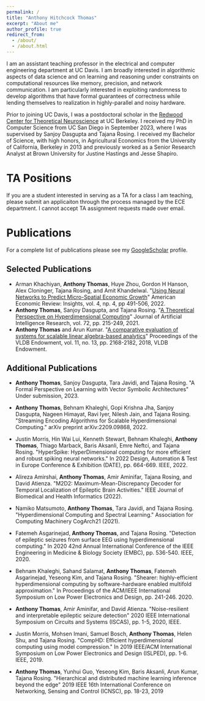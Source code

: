 ```yaml
---
permalink: /
title: "Anthony Hitchcock Thomas"
excerpt: "About me"
author_profile: true
redirect_from: 
  - /about/
  - /about.html
---
```


I am an assistant teaching professor in the electrical and computer engineering department at UC Davis. I am broadly interested in algorithmic aspects of data science and on learning and reasoning under constraints on computational resources like memory, precision, and network communication. I am particularly interested in exploiting randomness to develop algorithms that have formal guarantees of correctness while lending themselves to realization in highly-parallel and noisy hardware.

Prior to joining UC Davis, I was a postdoctoral scholar in the [Redwood Center for Theoretical Neuroscience](https://redwood.berkeley.edu) at UC Berkeley. I received my PhD in Computer Science from UC San Diego in September 2023, where I was supervised by Sanjoy Dasgupta and Tajana Rosing. I received my Bachelor of Science, with high honors, in Agricultural Economics from the University of California, Berkeley in 2013 and previously worked as a Senior Research Analyst at Brown University for Justine Hastings and Jesse Shapiro.

# TA Positions

If you are a student interested in serving as a TA for a class I am teaching, please submit an applicaiton through the process managed by the ECE department. I cannot accept TA assignment requests made over email.

# Publications

For a complete list of publications please see my [GoogleScholar](https://scholar.google.com/citations?user=SJywXQkAAAAJ&hl=en) profile.

## Selected Publications

- Arman Khachiyan, **Anthony Thomas**, Huye Zhou, Gordon H Hanson, Alex Cloninger, Tajana Rosing, and Amit Khandelwal. "[Using Neural Networks to Predict Micro-Spatial Economic Growth](https://drive.google.com/file/d/1-3XYSmeD-99A7VYUSb1Viwm3IVYdebLg/view)" American Economic Review: Insights, vol. 4, np. 4, pp 491-506, 2022.
- **Anthony Thomas**, Sanjoy Dasgupta, and Tajana Rosing. "[A Theoretical Perspective on Hyperdimensional Computing](https://www.jair.org/index.php/jair/article/view/12664)" Journal of Artificial Intelligence Research, vol. 72, pp. 215-249, 2021.
- **Anthony Thomas** and Arun Kumar. "[A comparative evaluation of systems for scalable linear algebra-based analytics](https://www.vldb.org/pvldb/vol11/p2168-thomas.pdf)" Proceedings of the VLDB Endowment, vol. 11, no. 13, pp. 2168-2182, 2018, VLDB Endowment.

## Additional Publications

- **Anthony Thomas**, Sanjoy Dasgupta, Tara Javidi, and Tajana Rosing. "A Formal Perspective on Learning with Vector Symbolic Architectures" Under submission, 2023.

- **Anthony Thomas**, Behnam Khaleghi, Gopi Krishna Jha, Sanjoy Dasgupta, Nageen Himayat, Ravi Iyer, Nilesh Jain, and Tajana Rosing. "Streaming Encoding Algorithms for Scalable Hyperdimensional Computing." arXiv preprint arXiv:2209.09868, 2022.

- Justin Morris, Hin Wai Lui, Kenneth Stewart, Behnam Khaleghi, **Anthony Thomas**, Thiago Marback, Baris Aksanli, Emre Neftci, and Tajana Rosing. "HyperSpike: HyperDimensional computing for more efficient and robust spiking neural networks." In 2022 Design, Automation & Test in Europe Conference & Exhibition (DATE), pp. 664-669. IEEE, 2022. 

- Alireza Amirshai, **Anthony Thomas**, Amir Aminifar, Tajana Rosing, and David Atienza. "M2D2: Maximum-Mean-Discrepancy Decoder for Temporal Localization of Epileptic Brain Activities." IEEE Journal of Biomedical and Health Informatics (2022).

- Namiko Matsumoto, **Anthony Thomas**, Tara Javidi, and Tajana Rosing. "Hyperdimensional Computing and Spectral Learning." Association for Computing Machinery CogArch21 (2021).

- Fatemeh Asgarinejad, **Anthony Thomas**, and Tajana Rosing. "Detection of epileptic seizures from surface EEG using hyperdimensional computing." In 2020 42nd Annual International Conference of the IEEE Engineering in Medicine & Biology Society (EMBC), pp. 536-540. IEEE, 2020.

- Behnam Khaleghi, Sahand Salamat, **Anthony Thomas**, Fatemeh Asgarinejad, Yeseong Kim, and Tajana Rosing. "Shearer: highly-efficient hyperdimensional computing by software-hardware enabled multifold approximation." In Proceedings of the ACM/IEEE International Symposium on Low Power Electronics and Design, pp. 241-246. 2020.

- **Anthony Thomas**, Amir Aminifar, and David Atienza. "Noise-resilient and interpretable epileptic seizure detection" 2020 IEEE International Symposium on Circuits and Systems (ISCAS), pp. 1-5, 2020, IEEE.

- Justin Morris, Mohsen Imani, Samuel Bosch, **Anthony Thomas**, Helen Shu, and Tajana Rosing. "CompHD: Efficient hyperdimensional computing using model compression." In 2019 IEEE/ACM International Symposium on Low Power Electronics and Design (ISLPED), pp. 1-6. IEEE, 2019.

- **Anthony Thomas**, Yunhui Guo, Yeseong Kim, Baris Aksanli, Arun Kumar, Tajana Rosing. "Hierarchical and distributed machine learning inference beyond the edge" 2019 IEEE 16th International Conference on Networking, Sensing and Control (ICNSC), pp. 18-23, 2019
